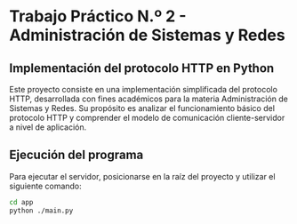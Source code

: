 # Trabajo Práctico N.º 2 - Administración de Sistemas y Redes

## Implementación del protocolo HTTP en Python

Este proyecto consiste en una implementación simplificada del protocolo HTTP, desarrollada con fines académicos para la materia Administración de Sistemas y Redes. Su propósito es analizar el funcionamiento básico del protocolo HTTP y comprender el modelo de comunicación cliente-servidor a nivel de aplicación.

## Ejecución del programa

Para ejecutar el servidor, posicionarse en la raíz del proyecto y utilizar el siguiente comando:

```bash
cd app
python ./main.py
